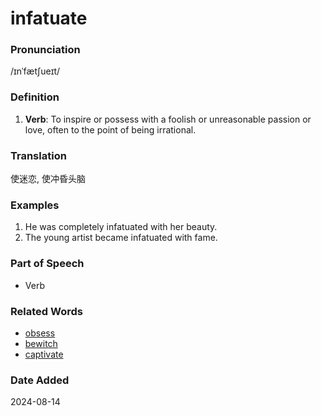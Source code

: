 # infatuate
### Pronunciation
/ɪnˈfætʃueɪt/
### Definition
1. **Verb**: To inspire or possess with a foolish or unreasonable passion or love, often to the point of being irrational.
### Translation
使迷恋, 使冲昏头脑
### Examples
1. He was completely infatuated with her beauty.
2. The young artist became infatuated with fame.
### Part of Speech
- Verb
### Related Words
- [obsess](obsess.md)
- [bewitch](bewitch.md)
- [captivate](captivate.md)
### Date Added
2024-08-14